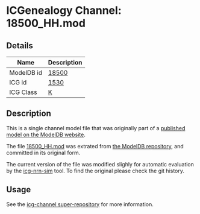 # ICGenealogy Channel: 18500\_HH.mod

## Details

Name | Description
---- | -----------
ModelDB id | [18500](http://senselab.med.yale.edu/ModelDB/ShowModel.cshtml?model=18500)
ICG id | [1530](http://icg.neurotheory.ox.ac.uk/channels/1/1530)
ICG Class | [K](http://icg.neurotheory.ox.ac.uk/channels/1)

## Description

This is a single channel model file that was originally part of a [published model on the ModelDB website](http://senselab.med.yale.edu/ModelDB/ShowModel.cshtml?model=18500).


The file [18500\_HH.mod](18500_HH.mod) was extrated from [the ModelDB repository](http://senselab.med.yale.edu/ModelDB/ShowModel.cshtml?model=18500), and committed in its original form.

The current version of the file was modified slighly for automatic evaluation by the [icg-nrn-sim](https://github.com/icgenealogy/icg-nrn-sim) tool. To find the original please check the git history.


## Usage

See the [icg-channel super-repository](https://github.com/icgenealogy/icg-channels) for more information.